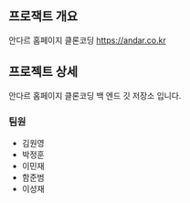 ## 프로잭트 개요

안다르 홈페이지 클론코딩 https://andar.co.kr

## 프로젝트 상세

안다르 홈페이지 클론코딩 백 엔드 깃 저장소 입니다.

### 팀원

- 김원영
- 박정훈
- 이민재
- 함준범
- 이성재

